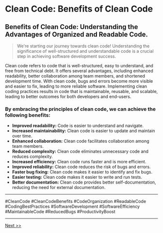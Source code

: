 # Clean Code: Benefits of Clean Code



## Benefits of Clean Code: Understanding the Advantages of Organized and Readable Code.

> We're starting our journey towards clean code! Understanding the significance of well-structured and understandable code is a crucial step in achieving software development success.

Clean code refers to code that is well-structured, easy to understand, and free from technical debt. It offers several advantages, including enhanced readability, better collaboration among team members, and shortened development time. With clean code, bugs and errors become more visible and easier to fix, leading to more reliable software. Implementing clean coding practices results in code that is maintainable, reusable, and scalable, leading to better outcomes for both developers and end-users.

### By embracing the principles of clean code, we can achieve the following benefits:

- **Improved readability:** Code is easier to understand and navigate.
- **Increased maintainability:** Clean code is easier to update and maintain over time.
- **Enhanced collaboration:** Clean code facilitates collaboration among team members.
- **Reduced complexity:** Clean code eliminates unnecessary code and reduces complexity.
- **Increased efficiency:** Clean code runs faster and is more efficient.
- **Improved reliability:** Clean code reduces the risk of bugs and errors.
- **Faster bug fixing:** Clean code makes it easier to identify and fix bugs.
- **Easier testing:** Clean code makes it easier to write and run tests.
- **Better documentation:** Clean code provides better self-documentation, reducing the need for external documentation.

---

#CleanCode #CleanCodeBenefits #CodeOrganization #ReadableCode #CodingBestPractices #SoftwareDevelopment #SoftwareEfficiency #MaintainableCode #ReducedBugs #ProductivityBoost

---

[Next >>](../day-02-naming-variables-and-funcations/README.md)
